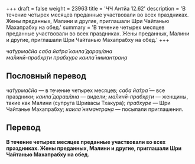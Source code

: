 +++
draft = false
weight = 23963
title = 'ЧЧ Антйа 12.62'
description = 'В течение четырех месяцев преданные участвовали во всех праздниках. Жены преданных, Малини и другие, приглашали Шри Чайтанью Махапрабху на обед.'
summary = 'В течение четырех месяцев преданные участвовали во всех праздниках. Жены преданных, Малини и другие, приглашали Шри Чайтанью Махапрабху на обед.'
+++

_ча̄турма̄сйа саба йа̄тра̄ каила̄ дараш́ана  
ма̄линӣ-прабхр̣ти прабхуре каила̄ нимантран̣а_

## Пословный перевод

_ча̄турма̄сйа_ — в течение четырех месяцев; _саба_ _йа̄тра̄_ — все праздники; _каила̄_ _дараш́ана_ — видели; _ма̄линӣ_\-_прабхр̣ти_ — женщины, такие как Малини (супруга Шривасы Тхакура); _прабхуре_ — Шри Чайтанье Махапрабху; _каила̄_ _нимантран̣а_ — посылали приглашения.

## Перевод

**В течение четырех месяцев преданные участвовали во всех праздниках. Жены преданных, Малини и другие, приглашали Шри Чайтанью Махапрабху на обед.**
